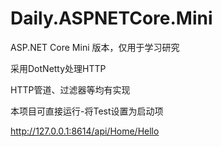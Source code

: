 # Daily.ASPNETCore.Mini
 ASP.NET Core Mini 版本，仅用于学习研究

采用DotNetty处理HTTP

HTTP管道、过滤器等均有实现

本项目可直接运行-将Test设置为启动项

http://127.0.0.1:8614/api/Home/Hello

